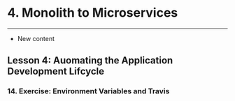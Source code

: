 # 4. Monolith to Microservices 
___
* New content 

## Lesson 4: Auomating the Application Development Lifcycle 


### 14. Exercise: Environment Variables and Travis

